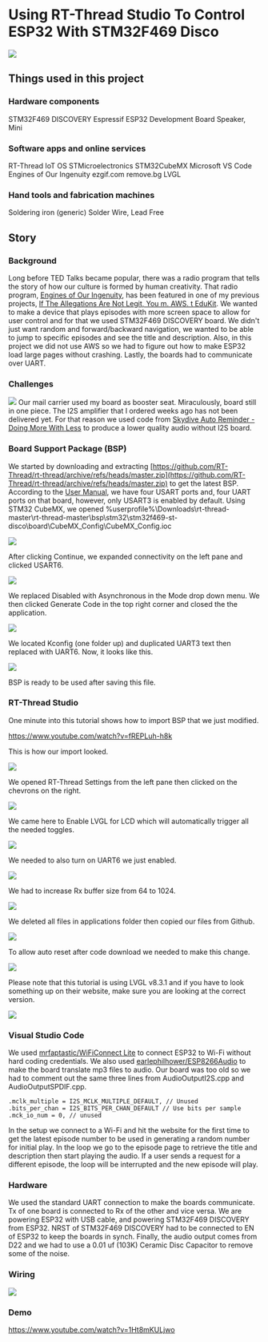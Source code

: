 # Using RT-Thread Studio To Control ESP32 With STM32F469 Disco
![](https://hackster.imgix.net/uploads/attachments/1481209/ezgif_com-gif-maker_q5se8jLKAV.gif?auto=format%2Ccompress&gifq=35&w=900&h=675&fit=min&fm=mp4)
## Things used in this project
### Hardware components
STM32F469 DISCOVERY
Espressif ESP32 Development Board
Speaker, Mini
### Software apps and online services
RT-Thread IoT OS
STMicroelectronics STM32CubeMX
Microsoft VS Code
Engines of Our Ingenuity
ezgif.com
remove.bg
LVGL
### Hand tools and fabrication machines
Soldering iron (generic)
Solder Wire, Lead Free
## Story
### Background
Long before TED Talks became popular, there was a radio program that tells the story of how our culture is formed by human creativity. That radio program, [Engines of Our Ingenuity](https://www.uh.edu/engines/), has been featured in one of my previous projects, [If The Allegations Are Not Legit, You m. AWS. t EduKit](https://www.hackster.io/abouhatab/if-the-allegations-are-not-legit-you-m-aws-t-edukit-326d38). We wanted to make a device that plays episodes with more screen space to allow for user control and for that we used STM32F469 DISCOVERY board. We didn't just want random and forward/backward navigation, we wanted to be able to jump to specific episodes and see the title and description. Also, in this project we did not use AWS so we had to figure out how to make ESP32 load large pages without crashing. Lastly, the boards had to communicate over UART.
### Challenges
![](https://hackster.imgix.net/uploads/attachments/1481064/20220711_153034_82DaNzqIs1.jpg?auto=compress%2Cformat&w=1280&h=960&fit=max)
Our mail carrier used my board as booster seat. Miraculously, board still in one piece. The I2S amplifier that I ordered weeks ago has not been delivered yet. For that reason we used code from [Skydive Auto Reminder - Doing More With Less](https://www.hackster.io/abouhatab/skydive-auto-reminder-doing-more-with-less-37abd9) to produce a lower quality audio without I2S board.
### Board Support Package (BSP)
We started by downloading and extracting [https://github.com/RT-Thread/rt-thread/archive/refs/heads/master.zip](https://github.com/RT-Thread/rt-thread/archive/refs/heads/master.zip) to get the latest BSP. According to the [User Manual](https://www.st.com/resource/en/user_manual/um1932-discovery-kit-with-stm32f469ni-mcu-stmicroelectronics.pdf), we have four USART ports and, four UART ports on that board, however, only USART3 is enabled by default. Using STM32 CubeMX, we opened %userprofile%\Downloads\rt-thread-master\rt-thread-master\bsp\stm32\stm32f469-st-disco\board\CubeMX_Config\CubeMX_Config.ioc

![](https://hackster.imgix.net/uploads/attachments/1481085/image_tAvWWdWakd.png?auto=compress%2Cformat&w=1280&h=960&fit=max)

After clicking Continue, we expanded connectivity on the left pane and clicked USART6.

![](https://hackster.imgix.net/uploads/attachments/1481089/image_MxuH4y31f8.png?auto=compress%2Cformat&w=1280&h=960&fit=max)

We replaced Disabled with Asynchronous in the Mode drop down menu. We then clicked Generate Code in the top right corner and closed the the application.

![](https://hackster.imgix.net/uploads/attachments/1481090/image_cDQQbvR1oC.png?auto=compress%2Cformat&w=1280&h=960&fit=max)

We located Kconfig (one folder up) and duplicated UART3 text then replaced with UART6\. Now, it looks like this.

![](https://hackster.imgix.net/uploads/attachments/1481092/image_nFmpfJZm4Q.png?auto=compress%2Cformat&w=1280&h=960&fit=max)

BSP is ready to be used after saving this file.
### RT-Thread Studio
One minute into this tutorial shows how to import BSP that we just modified.

https://www.youtube.com/watch?v=fREPLuh-h8k

This is how our import looked.

![](https://hackster.imgix.net/uploads/attachments/1481175/image_trIpqYXFuw.png?auto=compress%2Cformat&w=1280&h=960&fit=max)

We opened RT-Thread Settings from the left pane then clicked on the chevrons on the right.

![](https://hackster.imgix.net/uploads/attachments/1481176/image_K7s110qSbx.png?auto=compress%2Cformat&w=1280&h=960&fit=max)

We came here to Enable LVGL for LCD which will automatically trigger all the needed toggles.

![](https://hackster.imgix.net/uploads/attachments/1481177/image_A7KtijgmOW.png?auto=compress%2Cformat&w=1280&h=960&fit=max)

We needed to also turn on UART6 we just enabled.

![](https://hackster.imgix.net/uploads/attachments/1481178/image_AKg1p3Xlnd.png?auto=compress%2Cformat&w=1280&h=960&fit=max)

We had to increase Rx buffer size from 64 to 1024.

![](https://hackster.imgix.net/uploads/attachments/1481179/image_OF2vNiZmIU.png?auto=compress%2Cformat&w=1280&h=960&fit=max)

We deleted all files in applications folder then copied our files from Github.

![](https://hackster.imgix.net/uploads/attachments/1481180/image_O8yZvqLVcb.png?auto=compress%2Cformat&w=1280&h=960&fit=max)

To allow auto reset after code download we needed to make this change.

![](https://hackster.imgix.net/uploads/attachments/1481182/image_8L5JmhzzcD.png?auto=compress%2Cformat&w=1280&h=960&fit=max)

Please note that this tutorial is using LVGL v8.3.1 and if you have to look something up on their website, make sure you are looking at the correct version.

![](https://hackster.imgix.net/uploads/attachments/1481082/image_qYq7QjzPEX.png?auto=compress%2Cformat&w=1280&h=960&fit=max)

### Visual Studio Code
We used [mrfaptastic/WiFiConnect Lite](https://github.com/mrfaptastic/WiFiConnectLite) to connect ESP32 to Wi-Fi without hard coding credentials. We also used [earlephilhower/ESP8266Audio](https://github.com/earlephilhower/ESP8266Audio) to make the board translate mp3 files to audio. Our board was too old so we had to comment out the same three lines from AudioOutputI2S.cpp and AudioOutputSPDIF.cpp.

    .mclk_multiple = I2S_MCLK_MULTIPLE_DEFAULT, // Unused
    .bits_per_chan = I2S_BITS_PER_CHAN_DEFAULT // Use bits per sample
    .mck_io_num = 0, // unused

In the setup we connect to a Wi-Fi and hit the website for the first time to get the latest episode number to be used in generating a random number for initial play. In the loop we go to the episode page to retrieve the title and description then start playing the audio. If a user sends a request for a different episode, the loop will be interrupted and the new episode will play.
### Hardware
We used the standard UART connection to make the boards communicate. Tx of one board is connected to Rx of the other and vice versa. We are powering ESP32 with USB cable, and powering STM32F469 DISCOVERY from ESP32\. NRST of STM32F469 DISCOVERY had to be connected to EN of ESP32 to keep the boards in synch. Finally, the audio output comes from D22 and we had to use a 0.01 uf (103K) Ceramic Disc Capacitor to remove some of the noise.
### Wiring
![](https://hackster.imgix.net/uploads/attachments/1481293/wiring_1ZTcNEUHUR.jpg?auto=compress%2Cformat&w=1280&h=960&fit=max)
### Demo
https://www.youtube.com/watch?v=1Ht8mKULjwo
